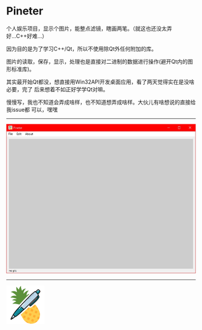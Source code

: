 ﻿# Pineter

个人娱乐项目，显示个图片，能整点滤镜，瞎画两笔。（就这也还没太弄好...C++好难...）

因为目的是为了学习C++/Qt，所以不使用除Qt外任何附加的库。

图片的读取，保存，显示，处理也是直接对二进制的数据进行操作(避开Qt内的图形标准库)。

其实最开始Qt都没，想直接用Win32API开发桌面应用，看了两天觉得实在是没啥必要，完了
后来想着不如正好学学Qt对嘛。

慢慢写，我也不知道会弄成啥样，也不知道想弄成啥样。大伙儿有啥想说的直接给我issue都
可以，嘿嘿

---

![效果图](https://github.com/cstrikest/Pineter/blob/master/images/md_img_1.jpg?raw=true "Pineter")

---

<img src="https://github.com/cstrikest/Pineter/blob/master/Pineter.png?raw=true" title="菠萝和批" style="zoom: 10%;">